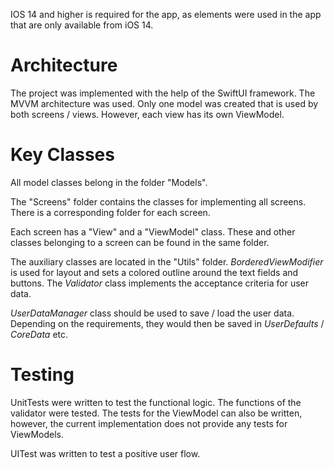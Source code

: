 IOS 14 and higher is required for the app, as elements were used in the app that are only available from iOS 14.

# Architecture
The project was implemented with the help of the SwiftUI framework. The MVVM architecture was used. Only one model was created that is used by both screens / views. However, each view has its own ViewModel.

# Key Classes
All model classes belong in the folder "Models".

The "Screens" folder contains the classes for implementing all screens. There is a corresponding folder for each screen.

Each screen has a "View" and a "ViewModel" class. These and other classes belonging to a screen can be found in the same folder.

The auxiliary classes are located in the "Utils" folder. *BorderedViewModifier* is used for layout and sets a colored outline around the text fields and buttons.
The *Validator* class implements the acceptance criteria for user data.

*UserDataManager* class should be used to save / load the user data. Depending on the requirements, they would then be saved in *UserDefaults* / *CoreData* etc.

# Testing
UnitTests were written to test the functional logic. The functions of the validator were tested. The tests for the ViewModel can also be written, however, the current implementation does not provide any tests for ViewModels.

UITest was written to test a positive user flow.
